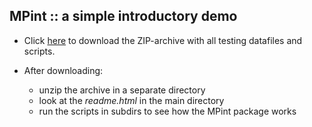 MPint :: a simple introductory demo
-----------------------------------

* Click [here](./mpint.demo.zip)
  to download the ZIP-archive with all testing datafiles and scripts.

* After downloading:
	- unzip the archive in a separate directory
	- look at the *readme.html* in the main directory
	- run the scripts in subdirs to see how the MPint package works
 